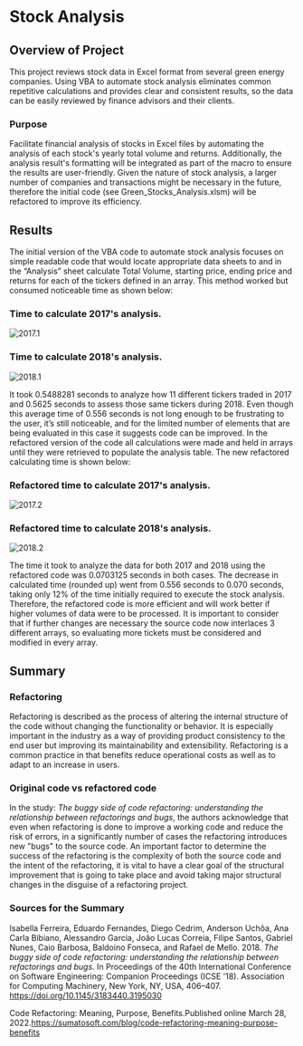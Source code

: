 # Stock Analysis
## Overview of Project
This project reviews stock data in Excel format from several green energy companies. Using VBA to automate stock analysis eliminates common repetitive calculations and provides clear and consistent results, so the data can be easily reviewed by finance advisors and their clients.

### Purpose
Facilitate financial analysis of stocks in Excel files by automating the analysis of each stock's yearly total volume and returns. Additionally, the analysis result's formatting will be integrated as part of the macro to ensure the results are user-friendly. Given the nature of stock analysis, a larger number of companies and transactions might be necessary in the future, therefore the initial code (see Green_Stocks_Analysis.xlsm) will be refactored to improve its efficiency.

## Results
The initial version of the VBA code to automate stock analysis focuses on simple readable code that would locate appropriate data sheets to and in the “Analysis” sheet calculate Total Volume, starting price, ending price and returns for each of the tickers defined in an array. This method worked but consumed noticeable time as shown below:
### Time to calculate 2017's analysis.
![2017.1](https://github.com/Li11iana/stock-analysis/blob/main/Resources/2017.1.png)
### Time to calculate 2018's analysis.
![2018.1](https://github.com/Li11iana/stock-analysis/blob/main/Resources/2018.1.png)

It took 0.5488281 seconds to analyze how 11 different tickers traded in 2017 and 0.5625 seconds to assess those same tickers during 2018. Even though this average time of 0.556 seconds is not long enough to be frustrating to the user, it’s still noticeable, and for the limited number of elements that are being evaluated in this case it suggests code can be improved. In the refactored version of the code all calculations were made and held in arrays until they were retrieved to populate the analysis table. The new refactored calculating time is shown below:

### Refactored time to calculate 2017's analysis.
![2017.2](https://github.com/Li11iana/stock-analysis/blob/main/Resources/2017.2.png)

### Refactored time to calculate 2018's analysis.
![2018.2](https://github.com/Li11iana/stock-analysis/blob/main/Resources/2018.2.png)

The time it took to analyze the data for both 2017 and 2018 using the refactored code was 0.0703125 seconds in both cases. The decrease in calculated time (rounded up) went from 0.556 seconds to 0.070 seconds, taking only 12% of the time initially required to execute the stock analysis. Therefore, the refactored code is more efficient and will work better if higher volumes of data were to be processed. It is important to consider that if further changes are necessary the source code now interlaces 3 different arrays, so evaluating more tickets must be considered and modified in every array.


## Summary
### Refactoring
Refactoring is described as the process of altering the internal structure of the code without changing the functionality or behavior. It is especially important in the industry as a way of providing product consistency to the end user but improving its maintainability and extensibility. Refactoring is a common practice in that benefits reduce operational costs as well as to adapt to an increase in users.

### Original code vs refactored code
In the study: _The buggy side of code refactoring: understanding the relationship between refactorings and bugs_, the authors acknowledge that even when refactoring is done to improve a working code and reduce the risk of errors, in a significantly number of cases the refactoring introduces new "bugs" to the source code. An important factor to determine the success of the refactoring is the complexity of both the source code and the intent of the refactoring, it is vital to have a clear goal of the structural improvement that is going to take place and avoid taking major structural changes in the disguise of a refactoring project.

### Sources for the Summary

Isabella Ferreira, Eduardo Fernandes, Diego Cedrim, Anderson Uchôa, Ana Carla Bibiano, Alessandro Garcia, João Lucas Correia, Filipe Santos, Gabriel Nunes, Caio Barbosa, Baldoino Fonseca, and Rafael de Mello. 2018. _The buggy side of code refactoring: understanding the relationship between refactorings and bugs._ In Proceedings of the 40th International Conference on Software Engineering: Companion Proceedings (ICSE '18). Association for Computing Machinery, New York, NY, USA, 406–407. https://doi.org/10.1145/3183440.3195030

Code Refactoring: Meaning, Purpose, Benefits.Published online March 28, 2022.https://sumatosoft.com/blog/code-refactoring-meaning-purpose-benefits

